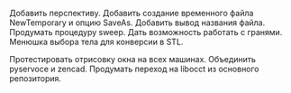 
Добавить перспективу.
Добавить создание временного файла NewTemporary и опцию SaveAs.
Добавить вывод названия файла.
Продумать процедуру sweep. Дать возможность работать с гранями.
Менюшка выбора тела для конверсии в STL.

Протестировать отрисовку окна на всех машинах.
Объединить pyservoce и zencad.
Продумать переход на libocct из основного репозитория.
